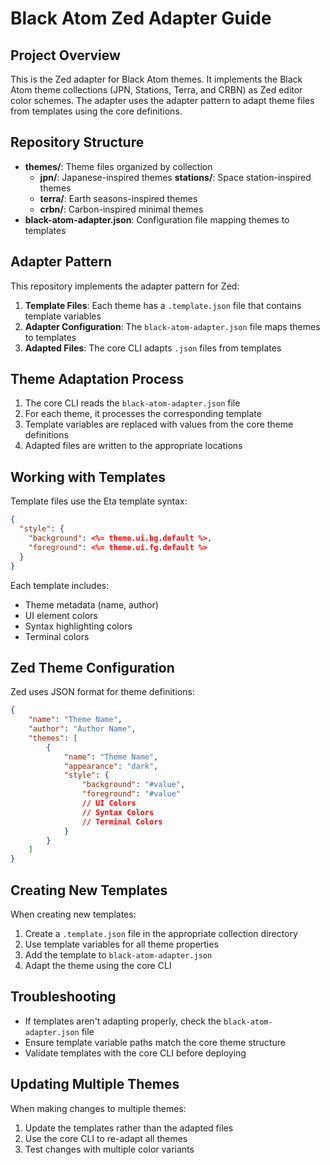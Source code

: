 # Black Atom Zed Adapter Guide

## Project Overview

This is the Zed adapter for Black Atom themes. It implements the Black Atom theme collections (JPN, Stations, Terra, and CRBN) as Zed editor color schemes. The adapter uses the adapter pattern to adapt theme files from templates using the core definitions.

## Repository Structure

- **themes/**: Theme files organized by collection
    - **jpn/**: Japanese-inspired themes **stations/**: Space station-inspired themes
    - **terra/**: Earth seasons-inspired themes
    - **crbn/**: Carbon-inspired minimal themes
- **black-atom-adapter.json**: Configuration file mapping themes to templates

## Adapter Pattern

This repository implements the adapter pattern for Zed:

1. **Template Files**: Each theme has a `.template.json` file that contains template variables
2. **Adapter Configuration**: The `black-atom-adapter.json` file maps themes to templates
3. **Adapted Files**: The core CLI adapts `.json` files from templates

## Theme Adaptation Process

1. The core CLI reads the `black-atom-adapter.json` file
2. For each theme, it processes the corresponding template
3. Template variables are replaced with values from the core theme definitions
4. Adapted files are written to the appropriate locations

## Working with Templates

Template files use the Eta template syntax:

```json
{
  "style": {
    "background": <%= theme.ui.bg.default %>,
    "foreground": <%= theme.ui.fg.default %>
  }
}
```

Each template includes:

- Theme metadata (name, author)
- UI element colors
- Syntax highlighting colors
- Terminal colors

## Zed Theme Configuration

Zed uses JSON format for theme definitions:

```json
{
    "name": "Theme Name",
    "author": "Author Name",
    "themes": [
        {
            "name": "Theme Name",
            "appearance": "dark",
            "style": {
                "background": "#value",
                "foreground": "#value"
                // UI Colors
                // Syntax Colors
                // Terminal Colors
            }
        }
    ]
}
```

## Creating New Templates

When creating new templates:

1. Create a `.template.json` file in the appropriate collection directory
2. Use template variables for all theme properties
3. Add the template to `black-atom-adapter.json`
4. Adapt the theme using the core CLI

## Troubleshooting

- If templates aren't adapting properly, check the `black-atom-adapter.json` file
- Ensure template variable paths match the core theme structure
- Validate templates with the core CLI before deploying

## Updating Multiple Themes

When making changes to multiple themes:

1. Update the templates rather than the adapted files
2. Use the core CLI to re-adapt all themes
3. Test changes with multiple color variants
